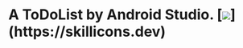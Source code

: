 # A ToDoList by Android Studio.  [![](https://skillicons.dev/icons?i=androidstudio,)](https://skillicons.dev)

